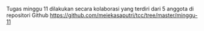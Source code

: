 Tugas minggu 11 dilakukan secara kolaborasi yang terdiri dari 5 anggota di repositori 
Github https://github.com/meiekasaputri/tcc/tree/master/minggu-11
